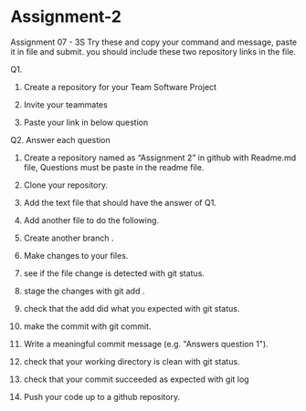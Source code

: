 # Assignment-2

Assignment 07 - 3S
Try these and copy your command and message, paste it in file and submit. you should include these two repository links in the file. 

Q1. 

1. Create a repository for your Team Software Project 

2. Invite your teammates 

3. Paste your link in below question



Q2. Answer each question 

1. Create a repository named as “Assignment 2” in github with Readme.md file, Questions must be paste in the readme file.

 2. Clone your repository. 

3. Add the text file that should have the answer of Q1. 

4. Add another file to do the following. 

5. Create another branch . 

6. Make changes to your files. 

7. see if the file change is detected with git status. 

8. stage the changes with git add . 

9. check that the add did what you expected with git status. 

10. make the commit with git commit. 

11. Write a meaningful commit message (e.g. "Answers question 1"). 

12. check that your working directory is clean with git status. 

13. check that your commit succeeded as expected with git log 

14. Push your code up to a github repository.
